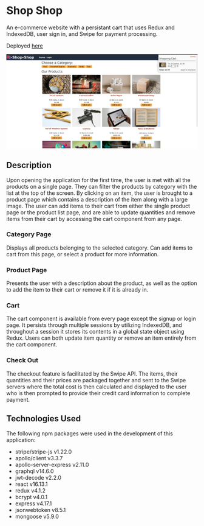 # Shop Shop
An e-commerce website with a persistant cart that uses Redux and IndexedDB, user sign in, and Swipe for payment processing. 

Deployed [here](https://shop-shop-2000.herokuapp.com/)

![shop shop homepage](/shop-shop.png)

## Description
Upon opening the application for the first time, the user is met with all the products on a single page. They can filter the products by category with the list at the top of the screen. By clicking on an item, the user is brought to a product page which contains a description of the item along with a large image. The user can add items to their cart from either the single product page or the product list page, and are able to update quantities and remove items from their cart by accessing the cart component from any page. 

### Category Page
Displays all products belonging to the selected category. Can add items to cart from this page, or select a product for more information. 

### Product Page
Presents the user with a description about the product, as well as the option to add the item to their cart or remove it if it is already in. 

### Cart
The cart component is available from every page except the signup or login page. It persists through multiple sessions by utilizing IndexedDB, and throughout a session it stores its contents in a global state object using Redux. Users can both update item quantity or remove an item entirely from the cart component. 

### Check Out
The checkout feature is facilitated by the Swipe API. The items, their quantities and their prices are packaged together and sent to the Swipe servers where the total cost is then calculated and displayed to the user who is then prompted to provide their credit card information to complete payment. 

## Technologies Used
The following npm packages were used in the development of this application: 
* stripe/stripe-js v1.22.0
* apollo/client v3.3.7
* apollo-server-express v2.11.0
* graphql v14.6.0
* jwt-decode v2.2.0
* react v16.13.1
* redux v4.1.2
* bcrypt v4.0.1
* express v4.17.1
* jsonwebtoken v8.5.1
* mongoose v5.9.0